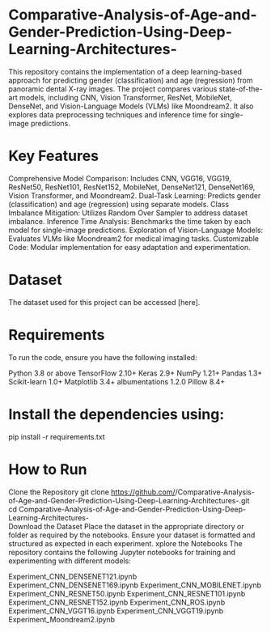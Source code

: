 # Comparative-Analysis-of-Age-and-Gender-Prediction-Using-Deep-Learning-Architectures-
This repository contains the implementation of a deep learning-based approach for predicting gender (classification) and age (regression) from panoramic dental X-ray images. The project compares various state-of-the-art models, including CNN, Vision Transformer, ResNet, MobileNet, DenseNet, and Vision-Language Models (VLMs) like Moondream2. It also explores data preprocessing techniques and inference time for single-image predictions.
# Key Features
Comprehensive Model Comparison: Includes CNN, VGG16, VGG19, ResNet50, ResNet101, ResNet152, MobileNet, DenseNet121, DenseNet169, Vision Transformer, and Moondream2.
Dual-Task Learning: Predicts gender (classification) and age (regression) using separate models.
Class Imbalance Mitigation: Utilizes Random Over Sampler to address dataset imbalance.
Inference Time Analysis: Benchmarks the time taken by each model for single-image predictions.
Exploration of Vision-Language Models: Evaluates VLMs like Moondream2 for medical imaging tasks.
Customizable Code: Modular implementation for easy adaptation and experimentation.
# Dataset
The dataset used for this project can be accessed [here].

# Requirements
To run the code, ensure you have the following installed:

Python 3.8 or above
TensorFlow 2.10+
Keras 2.9+
NumPy 1.21+
Pandas 1.3+
Scikit-learn 1.0+
Matplotlib 3.4+
albumentations 1.2.0
Pillow 8.4+

# Install the dependencies using:
pip install -r requirements.txt  

# How to Run
Clone the Repository
git clone https://github.com/<your-username>/Comparative-Analysis-of-Age-and-Gender-Prediction-Using-Deep-Learning-Architectures-.git  
cd Comparative-Analysis-of-Age-and-Gender-Prediction-Using-Deep-Learning-Architectures-  
Download the Dataset
Place the dataset in the appropriate directory or folder as required by the notebooks. Ensure your dataset is formatted and structured as expected in each experiment.
xplore the Notebooks
The repository contains the following Jupyter notebooks for training and experimenting with different models:

Experiment_CNN_DENSENET121.ipynb
Experiment_CNN_DENSENET169.ipynb
Experiment_CNN_MOBILENET.ipynb
Experiment_CNN_RESNET50.ipynb
Experiment_CNN_RESNET101.ipynb
Experiment_CNN_RESNET152.ipynb
Experiment_CNN_ROS.ipynb
Experiment_CNN_VGGT16.ipynb
Experiment_CNN_VGGT19.ipynb
Experiment_Moondream2.ipynb


